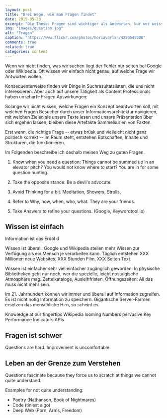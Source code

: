 ```yaml
---
layout: post
title: "Drei Wege, wie man Fragen findet"
date: 2015-05-20
excerpt: "Die These: Fragen sind wichtiger als Antworten. Nur wer weiss, wie er zu neuen Fragen kommt, kann in unserer digitalen Wissensgesellschaft bestehen. Sie fragen sich warum?"
img: "images/question.jpg"
alt: "Fragen"
caption: "https://www.flickr.com/photos/horiavarlan/4290549806"
comments: true
related: true
categories: content
---
```


Wenn wir nicht finden, was wir suchen liegt der Fehler nur selten bei Google oder Wikipedia. Oft wissen wir einfach nicht genau, auf welche Frage wir Antworten wollen.

Konsequenterweise finden wir Dinge in Suchresultatslisten, die uns nicht interessieren. Aber auch auf unsere Tätigkeit als Content Professionals haben unscharfe Fragen Auswirkungen: 

Solange wir nicht wissen, welche Fragen ein Konzept beantworten soll, mit welchen Fragen Besucher durch unser Informationsarchitektur navigieren, mit welchen Zielen sie unsere Texte lesen und unsere Präsentation über sich ergehen lassen, bleiben diese Artefakte Sammelsurien von Fakten.

Erst wenn, die richtige Frage -- etwas brüsk und vielleicht nicht ganz politisch korrekt -- im Raum steht, entstehen Botschaften, Inhalte und Strukturen, die funktionieren.

Im Folgenden beschreibe ich deshalb meinen Weg zu guten Fragen.

1. Know when you need a question: Things cannot be summed up in an elevator pitch? You would not know where to start? You are in for some question hunting.

2. Take the opposite stance: Be a devil's advocate.

3. Avoid Thinking for a bit. Meditation, Showers, Strolls, 

4. Refer to Why, how, when, who, what. They are your friends.

5. Take Answers to refine your questions. (Google, Keywordtool.io)

## Wissen ist einfach

Information ist das Erdöl d

Wissen ist überall. Google und Wikipedia stellen mehr Wissen zur Verfügung als ein Mensch je verarbeiten kann. Täglich entstehen XXX Millionen neue Websites, XXX Stunden Film, XXX Seiten Text.

Wissen ist einfacher sehr viel einfacher zugänglich geworden: In physische Bibliotheken geht nur noch, wer die spezielle, leicht nostalgische Atmosphäre mag. Zettelkataloge, Ausleihfristen, Öffnungszeiten: All das muss nicht mehr sein.

Im 21. Jahrhundert können wir immer und überall auf Information zugreifen. Es ist nicht nötig Information zu speichern. Gigantische Server-Farmen ersetzen das menschliche Hirn, so scheint es.

Knowledge at our fingertips
Wikipedia looming
Numbers pervasive
Key Performance Indicators
APIs

## Fragen ist schwer

Questions are hard.
Improvement is uncomfortable.

## Leben an der Grenze zum Verstehen


Questions fascinate because they force us to scratch at things we cannot quite understand.

Examples for not quite understanding: 

- Poetry (Nathanson, Book of Nightmares)
- Code (tiniest algo)
- Deep Web (Porn, Arms, Freedom)